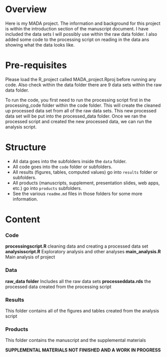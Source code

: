 # Overview

Here is my MADA project. The information and background for this project is within the introduction section of the manuscript document. I have included the data sets I will possibly use within the raw data folder. I also added some code to the processing script on reading in the data ans showing what the data looks like. 

# Pre-requisites

Please load the R_project called MADA_project.Rproj before running any code. Also check within the data folder there are 9 data sets within the raw data folder. 

To run the code, you first need to run the processing script first in the processing_code folder within the code folder. This will create the cleaned up processed data set from all of the raw data sets. This new processed data set will be put into the processed_data folder. Once we ran the processed script and created the new processed data, we can run the analysis script. 

# Structure

* All data goes into the subfolders inside the `data` folder.
* All code goes into the `code` folder or subfolders.
* All results (figures, tables, computed values) go into `results` folder or subfolders.
* All products (manuscripts, supplement, presentation slides, web apps, etc.) go into `products` subfolders.
* See the various `readme.md` files in those folders for some more information.

# Content 

### Code
**processingscript.R** cleaning data and creating a processed data set
**analysisscript.R** Exploratory analysis and other analyses
**main_analysis.R** Main analysis of project

### Data
**raw_data folder** Includes all the raw data sets
**processeddata.rds** the processed data created from the processing script


### Results

This folder contains all of the figures and tables created from the analysis script

### Products

This folder contains the manuscript and the supplemental materials

**SUPPLEMENTAL MATERIALS NOT FINISHED AND A WORK IN PROGRESS**